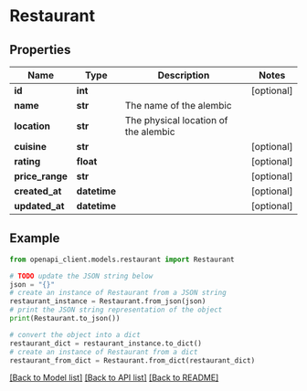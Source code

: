 # Restaurant


## Properties

Name | Type | Description | Notes
------------ | ------------- | ------------- | -------------
**id** | **int** |  | [optional] 
**name** | **str** | The name of the alembic | 
**location** | **str** | The physical location of the alembic | 
**cuisine** | **str** |  | [optional] 
**rating** | **float** |  | [optional] 
**price_range** | **str** |  | [optional] 
**created_at** | **datetime** |  | [optional] 
**updated_at** | **datetime** |  | [optional] 

## Example

```python
from openapi_client.models.restaurant import Restaurant

# TODO update the JSON string below
json = "{}"
# create an instance of Restaurant from a JSON string
restaurant_instance = Restaurant.from_json(json)
# print the JSON string representation of the object
print(Restaurant.to_json())

# convert the object into a dict
restaurant_dict = restaurant_instance.to_dict()
# create an instance of Restaurant from a dict
restaurant_from_dict = Restaurant.from_dict(restaurant_dict)
```
[[Back to Model list]](../README.md#documentation-for-models) [[Back to API list]](../README.md#documentation-for-api-endpoints) [[Back to README]](../README.md)


